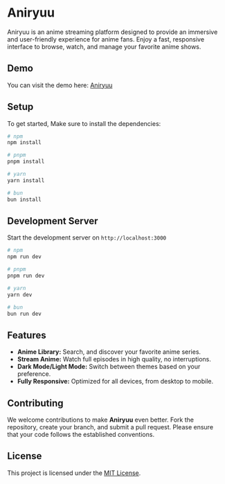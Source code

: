 # Aniryuu

Aniryuu is an anime streaming platform designed to provide an immersive and user-friendly experience for anime fans. Enjoy a fast, responsive interface to browse, watch, and manage your favorite anime shows.

## Demo

You can visit the demo here: [Aniryuu](https://aniryuu.syvixor.com)

## Setup

To get started, Make sure to install the dependencies:

```bash
# npm
npm install

# pnpm
pnpm install

# yarn
yarn install

# bun
bun install
```

## Development Server

Start the development server on `http://localhost:3000`

```bash
# npm
npm run dev

# pnpm
pnpm run dev

# yarn
yarn dev

# bun
bun run dev
```

## Features

- **Anime Library:** Search, and discover your favorite anime series.
- **Stream Anime:** Watch full episodes in high quality, no interruptions.
- **Dark Mode/Light Mode:** Switch between themes based on your preference.
- **Fully Responsive:** Optimized for all devices, from desktop to mobile.

## Contributing

We welcome contributions to make **Aniryuu** even better. Fork the repository, create your branch, and submit a pull request. Please ensure that your code follows the established conventions.

## License

This project is licensed under the [MIT License](LICENSE).